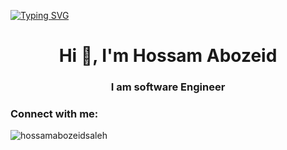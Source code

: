 [![Typing SVG](https://readme-typing-svg.herokuapp.com?size=50&color=00ADFF&center=true&vCenter=true&width=1000&height=200&lines=log(%22Welcome+To+My+GITHUB%22))](https://git.io/typing-svg)
<h1 align="center">Hi 👋, I'm Hossam Abozeid </h1>
<h3 align="center">I am software Engineer</h3>
<h3 align="left">Connect with me:</h3>
<p align="left"> <img src="https://komarev.com/ghpvc/?username=abdallah116294&label=Profile%20views&color=0e75b6&style=flat" alt="hossamabozeidsaleh" /> </p>
